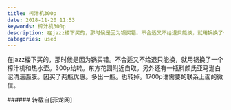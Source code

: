 ```yaml
---
title: 榨汁机300p
date: 2018-11-20 11:53
keywords: 榨汁机300p
description: 在jazz楼下买的，那时候是因为锅买错。不合适又不给退只能换，就用锅换了一个榨汁机和热水壶。300p给转。东方花园附近自取。另外还有一瓶科颜氏亚马逊白泥清洁面膜。因买了两瓶优惠。多出一瓶。也转掉。1700p谁需要的联系上面的微信。
categories: used
---
```

<td class="t_f" id="postmessage_2315277">

在jazz楼下买的，那时候是因为锅买错。不合适又不给退只能换，就用锅换了一个榨汁机和热水壶。300p给转。东方花园附近自取。另外还有一瓶科颜氏亚马逊白泥清洁面膜。因买了两瓶优惠。多出一瓶。也转掉。1700p谁需要的联系上面的微信。<br/>
</td>
###### 转载自[菲龙网]